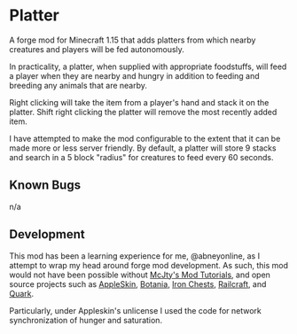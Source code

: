 # Platter
A forge mod for Minecraft 1.15 that adds platters from which nearby creatures and players will be fed autonomously.

In practicality, a platter, when supplied with appropriate foodstuffs, will feed a player when they are nearby and hungry in addition to feeding and breeding any animals that are nearby.

Right clicking will take the item from a player's hand and stack it on the platter. Shift right clicking the platter will remove the most recently added item.

I have attempted to make the mod configurable to the extent that it can be made more or less server friendly. By default, a platter will store 9 stacks and search in a 5 block "radius" for creatures to feed every 60 seconds.

## Known Bugs

n/a

## Development
This mod has been a learning experience for me, @abneyonline, as I attempt to wrap my head around forge mod development. As such, this mod would not have been possible without [McJty's Mod Tutorials](https://wiki.mcjty.eu), and open source projects such as [AppleSkin](https://github.com/squeek502/AppleSkin), [Botania](https://github.com/Vazkii/Botania), [Iron Chests](https://github.com/progwml6/ironchest), [Railcraft](https://github.com/Railcraft/Railcraft), and [Quark](https://github.com/Vazkii/Quark/).

Particularly, under Appleskin's unlicense I used the code for network synchronization of hunger and saturation.
